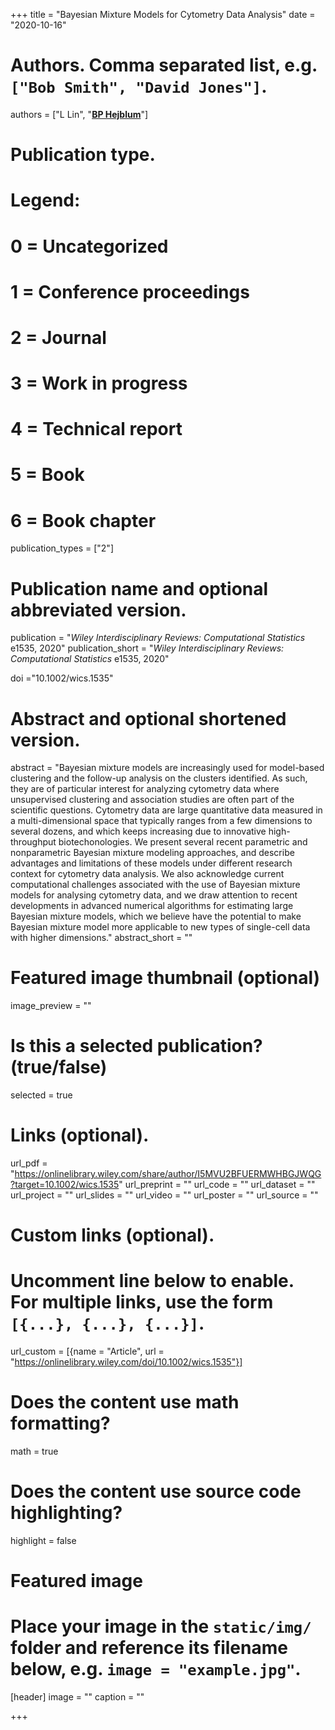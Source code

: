 +++
title = "Bayesian Mixture Models for Cytometry Data Analysis"
date = "2020-10-16"


# Authors. Comma separated list, e.g. `["Bob Smith", "David Jones"]`.
authors = ["L Lin", "<u>**BP Hejblum**</u>"]
# Publication type.
# Legend:
# 0 = Uncategorized
# 1 = Conference proceedings
# 2 = Journal
# 3 = Work in progress
# 4 = Technical report
# 5 = Book
# 6 = Book chapter
publication_types = ["2"]

# Publication name and optional abbreviated version.
publication = "*Wiley Interdisciplinary Reviews: Computational Statistics* e1535, 2020"
publication_short = "*Wiley Interdisciplinary Reviews: Computational Statistics* e1535, 2020"

doi ="10.1002/wics.1535"

# Abstract and optional shortened version.
abstract = "Bayesian mixture models are increasingly used for model-based clustering and the follow-up analysis on the clusters identified. As such, they are of particular interest for analyzing cytometry data where unsupervised clustering and association studies are often part of the scientific questions. Cytometry data are large quantitative data measured in a multi-dimensional space that typically ranges from a few dimensions to several dozens, and which keeps increasing due to innovative high-throughput biotechonologies. We present several recent parametric and nonparametric Bayesian mixture modeling approaches, and describe advantages and limitations of these models under different research context for cytometry data analysis. We also acknowledge current computational challenges associated with the use of Bayesian mixture models for analysing cytometry data, and we draw attention to recent developments in advanced numerical algorithms for estimating large Bayesian mixture models, which we believe have the potential to make Bayesian mixture model more applicable to new types of single-cell data with higher dimensions."
abstract_short = ""

# Featured image thumbnail (optional)
image_preview = ""

# Is this a selected publication? (true/false)
selected = true

# Links (optional).
url_pdf = "https://onlinelibrary.wiley.com/share/author/I5MVU2BFUERMWHBGJWQG?target=10.1002/wics.1535"
url_preprint = ""
url_code = ""
url_dataset = ""
url_project = ""
url_slides = ""
url_video = ""
url_poster = ""
url_source = ""

# Custom links (optional).
# Uncomment line below to enable. For multiple links, use the form `[{...}, {...}, {...}]`.
url_custom = [{name = "Article", url = "https://onlinelibrary.wiley.com/doi/10.1002/wics.1535"}]


# Does the content use math formatting?
math = true

# Does the content use source code highlighting?
highlight = false

# Featured image
# Place your image in the `static/img/` folder and reference its filename below, e.g. `image = "example.jpg"`.
[header]
image = ""
caption = ""

+++
